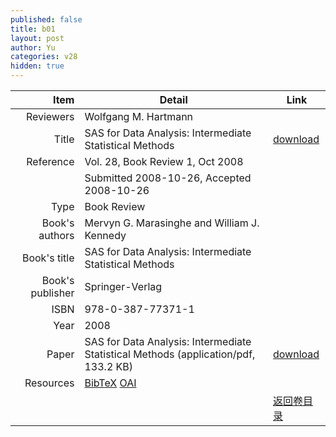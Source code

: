```yaml
---
published: false
title: b01
layout: post
author: Yu
categories: v28
hidden: true
---
```


| Item | Detail | Link |
|---:|---|---|
| Reviewers | Wolfgang M. Hartmann| |
| Title |SAS for Data Analysis: Intermediate Statistical Methods | [download](http://www.jstatsoft.org/v28/b01/paper) |
| Reference |Vol. 28, Book Review 1, Oct 2008 | |
| | Submitted 2008-10-26, Accepted 2008-10-26| | 
| Type | Book Review| |
| Book's authors | Mervyn G. Marasinghe and William J. Kennedy| |
| Book's title | SAS for Data Analysis: Intermediate Statistical Methods| |
| Book's publisher | Springer-Verlag| |
| ISBN | 978-0-387-77371-1| |
| Year | 2008| |
| Paper | SAS for Data Analysis: Intermediate Statistical Methods  (application/pdf, 133.2 KB)| [download](http://www.jstatsoft.org/v28/b01/paper) |
| Resources | [BibTeX](http://www.jstatsoft.org/v28/b01/bibtex) [OAI](http://www.jstatsoft.org/oai?verb=GetRecord&identifier=oai.jstatsoft/v28/b01&prefix=oai_dc)| |
| |  | [返回卷目录]({{site.baseurl}}/volume/v28.html) |